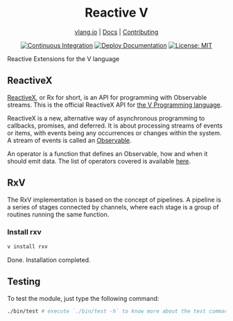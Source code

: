 <div align="center">
<h1>Reactive V</h1>

[vlang.io](https://vlang.io) |
[Docs](https://ulises-jeremias.github.io/rxv) |
[Contributing](https://github.com/ulises-jeremias/rxv/blob/main/CONTRIBUTING.md)

</div>
<div align="center">

[![Continuous Integration][workflowbadge]][workflowurl]
[![Deploy Documentation][deploydocsbadge]][deploydocsurl]
[![License: MIT][licensebadge]][licenseurl]

</div>

Reactive Extensions for the V language

## ReactiveX

[ReactiveX](http://reactivex.io/), or Rx for short, is an API for programming with Observable streams. This is the official ReactiveX API for [the V Programming language](https://vlang.io/).

ReactiveX is a new, alternative way of asynchronous programming to callbacks, promises, and deferred. It is about processing streams of events or items, with events being any occurrences or changes within the system. A stream of events is called an [Observable](http://reactivex.io/documentation/contract.html).

An operator is a function that defines an Observable, how and when it should emit data. The list of operators covered is available [here](README.md#supported-operators-in-rxv).

## RxV

The RxV implementation is based on the concept of pipelines. A pipeline is a series of stages connected by channels, where each stage is a group of routines running the same function.

### Install rxv

```sh
v install rxv
```

Done. Installation completed.

## Testing

To test the module, just type the following command:

```sh
./bin/test # execute `./bin/test -h` to know more about the test command
```

[workflowbadge]: https://github.com/ulises-jeremias/rxv/actions/workflows/ci.yml/badge.svg
[deploydocsbadge]: https://github.com/ulises-jeremias/rxv/actions/workflows/deploy-docs.yml/badge.svg
[licensebadge]: https://img.shields.io/badge/License-MIT-blue.svg
[workflowurl]: https://github.com/ulises-jeremias/rxv/actions/workflows/ci.yml
[deploydocsurl]: https://github.com/ulises-jeremias/rxv/actions/workflows/deploy-docs.yml
[licenseurl]: https://github.com/ulises-jeremias/rxv/blob/main/LICENSE
